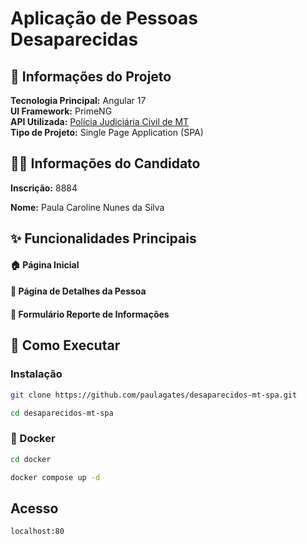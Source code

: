 # Aplicação de Pessoas Desaparecidas

## 📌 Informações do Projeto

**Tecnologia Principal:** Angular 17  
**UI Framework:** PrimeNG  
**API Utilizada:** [Polícia Judiciária Civil de MT](https://abitus-api.geia.vip/swagger-ui/index.html)  
**Tipo de Projeto:** Single Page Application (SPA)

## 🧑‍💻 Informações do Candidato
**Inscrição:**  8884

**Nome:** Paula Caroline Nunes da Silva

## ✨ Funcionalidades Principais

#### 🏠 Página Inicial
#### 👤 Página de Detalhes da Pessoa
#### 📝 Formulário Reporte de Informações

## 🚀 Como Executar

### Instalação
```bash
git clone https://github.com/paulagates/desaparecidos-mt-spa.git

cd desaparecidos-mt-spa

```

### 🐳 Docker 

```bash
cd docker

docker compose up -d
```

## Acesso
```bash
localhost:80
```
